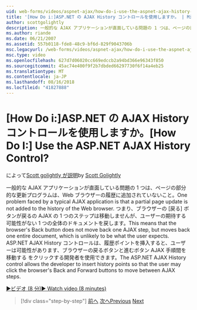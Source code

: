 ```yaml
---
uid: web-forms/videos/aspnet-ajax/how-do-i-use-the-aspnet-ajax-history-control
title: '[How Do i:]ASP.NET の AJAX History コントロールを使用しますか。 | Microsoft Docs'
author: scottgolightly
description: 一般的な AJAX アプリケーションが直面している問題の 1 つは、ページの部分的な更新プログラムは、Web ブラウザーの履歴に追加されていないこと。 つまり、ブラウザーの B..
ms.author: riande
ms.date: 06/21/2007
ms.assetid: 557b0118-fde8-48c9-bf6d-829f9043706b
msc.legacyurl: /web-forms/videos/aspnet-ajax/how-do-i-use-the-aspnet-ajax-history-control
msc.type: video
ms.openlocfilehash: 627d7d06020cc669edccb2a94bd366e96343f850
ms.sourcegitcommit: 45ac74e400f9f2b7dbded66297730f6f14a4eb25
ms.translationtype: MT
ms.contentlocale: ja-JP
ms.lasthandoff: 08/16/2018
ms.locfileid: "41827888"
---
```

<a name="how-do-i-use-the-aspnet-ajax-history-control"></a><span data-ttu-id="7e966-105">[How Do i:]ASP.NET の AJAX History コントロールを使用しますか。</span><span class="sxs-lookup"><span data-stu-id="7e966-105">[How Do I:] Use the ASP.NET AJAX History Control?</span></span>
====================
<span data-ttu-id="7e966-106">によって[Scott golightly が説明](https://github.com/scottgolightly)</span><span class="sxs-lookup"><span data-stu-id="7e966-106">by [Scott Golightly](https://github.com/scottgolightly)</span></span>

<span data-ttu-id="7e966-107">一般的な AJAX アプリケーションが直面している問題の 1 つは、ページの部分的な更新プログラムは、Web ブラウザーの履歴に追加されていないこと。</span><span class="sxs-lookup"><span data-stu-id="7e966-107">One problem faced by a typical AJAX application is that a partial page update is not added to the history of the Web browser.</span></span> <span data-ttu-id="7e966-108">つまり、ブラウザーの [戻る] ボタンが戻るの AJAX の 1 つのステップは移動しませんが、ユーザーの期待する可能性がない 1 つの全体のドキュメントを戻します。</span><span class="sxs-lookup"><span data-stu-id="7e966-108">This means that the browser's Back button does not move back one AJAX step, but moves back one entire document, which is unlikely to be what the user expects.</span></span> <span data-ttu-id="7e966-109">ASP.NET AJAX History コントロールは、履歴ポイントを挿入すると、ユーザーは可能性があります、ブラウザーの戻るボタンと進むボタン AJAX 手順間を移動する をクリックする開発者を使用できます。</span><span class="sxs-lookup"><span data-stu-id="7e966-109">The ASP.NET AJAX History control allows the developer to insert history points so that the user may click the browser's Back and Forward buttons to move between AJAX steps.</span></span>

[<span data-ttu-id="7e966-110">&#9654;ビデオ (8 分)</span><span class="sxs-lookup"><span data-stu-id="7e966-110">&#9654; Watch video (8 minutes)</span></span>](https://channel9.msdn.com/Blogs/ASP-NET-Site-Videos/how-do-i-use-the-aspnet-ajax-history-control)

> [!div class="step-by-step"]
> <span data-ttu-id="7e966-111">[前へ](how-do-i-use-the-aspnet-ajax-updateprogress-control.md)
> [次へ](how-do-i-implement-the-ajax-after-processing-pattern.md)</span><span class="sxs-lookup"><span data-stu-id="7e966-111">[Previous](how-do-i-use-the-aspnet-ajax-updateprogress-control.md)
[Next](how-do-i-implement-the-ajax-after-processing-pattern.md)</span></span>
